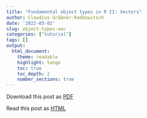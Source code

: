 ```yaml
---
title: "Fundamental object types in R II: Vectors"
author: Claudius Gräbner-Radkowitsch
date: '2022-03-02'
slug: object-types-vec
categories: ["tutorial"]
tags: []
output: 
  html_document:
    theme: readable
    highlight: tango
    toc: true
    toc_depth: 2
    number_sections: true
---
```


Download this post as [PDF](pubdir/pdfcontent.pdf)

Read this post as [HTML](pubdir/onlinecontent.html)

